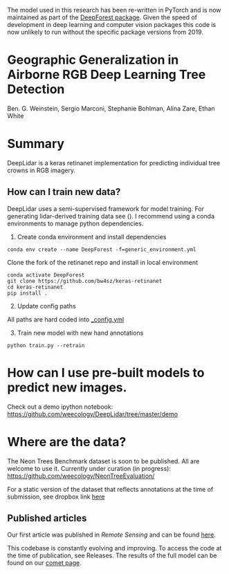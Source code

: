 The model used in this research has been re-written in PyTorch and is now maintained as part of the [DeepForest package]([url](https://github.com/weecology/deepforest)).
Given the speed of development in deep learning and computer vision packages this code is now unlikely to run without the specific package versions from 2019.

# Geographic Generalization in Airborne RGB Deep Learning Tree Detection

Ben. G. Weinstein, Sergio Marconi, Stephanie Bohlman, Alina Zare, Ethan White

# Summary
DeepLidar is a keras retinanet implementation for predicting individual tree crowns in RGB imagery. 

## How can I train new data?

DeepLidar uses a semi-supervised framework for model training. For generating lidar-derived training data see (). I recommend using a conda environments to manage python dependencies. 

1. Create conda environment and install dependencies

```
conda env create --name DeepForest -f=generic_environment.yml
```

Clone the fork of the retinanet repo and install in local environment

```
conda activate DeepForest
git clone https://github.com/bw4sz/keras-retinanet
cd keras-retinanet
pip install .
```

2. Update config paths

All paths are hard coded into [_config.yml](https://github.com/weecology/DeepLidar/blob/master/_config.yml)

3. Train new model with new hand annotations

```
python train.py --retrain
```

# How can I use pre-built models to predict new images.

Check out a demo ipython notebook: https://github.com/weecology/DeepLidar/tree/master/demo

# Where are the data?

The Neon Trees Benchmark dataset is soon to be published. All are welcome to use it. Currently under curation (in progress): https://github.com/weecology/NeonTreeEvaluation/

For a static version of the dataset that reflects annotations at the time of submission, see dropbox link [here](https://www.dropbox.com/s/yjrhs8b7ocbw6ji/static.zip?dl=0)

## Published articles

Our first article was published in *Remote Sensing* and can be found [here](https://www.mdpi.com/2072-4292/11/11/1309). 

This codebase is constantly evolving and improving. To access the code at the time of publication, see Releases.
The results of the full model can be found on our [comet page](https://www.comet.ml/bw4sz/deeplidar/2645e41bf83b47e68a313f3c933aff8a).
